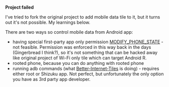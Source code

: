 **Project failed** 

I've tried to fork the original project to add mobile data tile to it, but it turns out it's not possible. My learnings below.

There are two ways so control mobile data from Android app:
- having special first-party app only permission [MODIFY_PHONE_STATE](https://developer.android.com/reference/android/Manifest.permission.html#MODIFY_PHONE_STATE) - not feasible. Permission was enforced in this way back in the days (Gingerbread I think?), so it's not something that can be hacked away like original project of Wi-Fi only tile which can target Android R.
- rooted phone, because you can do anything with rooted phone
- running adb commands (what [Better-Internet-Tiles](https://github.com/CasperVerswijvelt/Better-Internet-Tiles) is doing) - requires either root or Shizuku app. Not perfect, but unfortunately the only option you have as 3rd party app developer.

